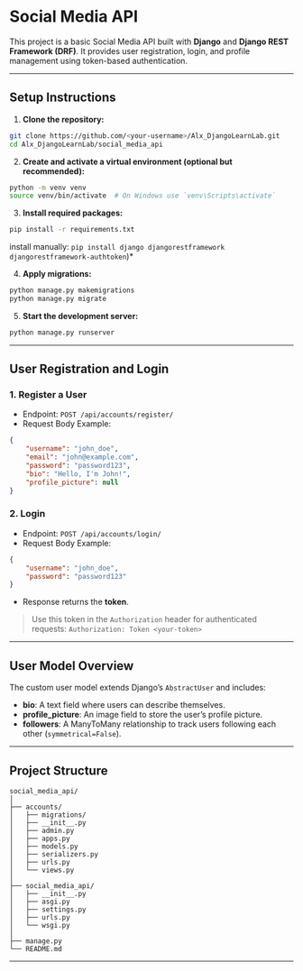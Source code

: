 
# Social Media API

This project is a basic Social Media API built with **Django** and **Django REST Framework (DRF)**. It provides user registration, login, and profile management using token-based authentication.

---

## **Setup Instructions**

1. **Clone the repository:**
```bash
git clone https://github.com/<your-username>/Alx_DjangoLearnLab.git
cd Alx_DjangoLearnLab/social_media_api
````

2. **Create and activate a virtual environment (optional but recommended):**

```bash
python -m venv venv
source venv/bin/activate  # On Windows use `venv\Scripts\activate`
```

3. **Install required packages:**

```bash
pip install -r requirements.txt
```

 install manually: `pip install django djangorestframework djangorestframework-authtoken`)*

4. **Apply migrations:**

```bash
python manage.py makemigrations
python manage.py migrate
```



5. **Start the development server:**

```bash
python manage.py runserver
```

---

## **User Registration and Login**

### **1. Register a User**

* Endpoint: `POST /api/accounts/register/`
* Request Body Example:

```json
{
    "username": "john_doe",
    "email": "john@example.com",
    "password": "password123",
    "bio": "Hello, I'm John!",
    "profile_picture": null
}
```



### **2. Login**

* Endpoint: `POST /api/accounts/login/`
* Request Body Example:

```json
{
    "username": "john_doe",
    "password": "password123"
}
```

* Response returns the **token**.

> Use this token in the `Authorization` header for authenticated requests:
> `Authorization: Token <your-token>`

---

## **User Model Overview**

The custom user model extends Django’s `AbstractUser` and includes:

* **bio**: A text field where users can describe themselves.
* **profile\_picture**: An image field to store the user’s profile picture.
* **followers**: A ManyToMany relationship to track users following each other (`symmetrical=False`).

---

## **Project Structure**

```
social_media_api/
│
├── accounts/
│   ├── migrations/
│   ├── __init__.py
│   ├── admin.py
│   ├── apps.py
│   ├── models.py
│   ├── serializers.py
│   ├── urls.py
│   └── views.py
│
├── social_media_api/
│   ├── __init__.py
│   ├── asgi.py
│   ├── settings.py
│   ├── urls.py
│   └── wsgi.py
│
├── manage.py
└── README.md
```

---

